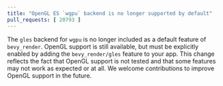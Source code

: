 ```yaml
---
title: "OpenGL ES `wgpu` backend is no longer supported by default"
pull_requests: [ 20793 ]
---
```


The `gles` backend for `wgpu` is no longer included as a default feature of `bevy_render`. OpenGL support is still 
available, but must be explicitly enabled by adding the `bevy_render/gles` feature to your app. This change reflects the 
fact that OpenGL support is not tested and that some features may not work as expected or at all. We welcome 
contributions to improve OpenGL support in the future.